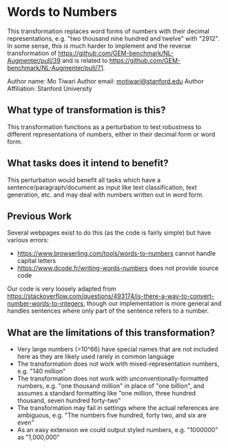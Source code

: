 # Words to Numbers
This transformation replaces word forms of numbers with their decimal representations, e.g. "two thousand nine hundred
and twelve" with "2912". In some sense, this is much harder to implement and the reverse transformation of 
https://github.com/GEM-benchmark/NL-Augmenter/pull/39 and is related to 
https://github.com/GEM-benchmark/NL-Augmenter/pull/71.

Author name: Mo Tiwari
Author email: motiwari@stanford.edu
Author Affiliation: Stanford University

## What type of  transformation is this?

This transformation functions as a perturbation to test robustness to different representations of numbers, either in
their decimal form or word form.

## What tasks does it intend to benefit?
This perturbation would benefit all tasks which have a sentence/paragraph/document as input like text classification, 
text generation, etc. and may deal with numbers written out in word form. 

## Previous Work

Several webpages exist to do this (as the code is fairly simple) but have various errors:

- https://www.browserling.com/tools/words-to-numbers cannot handle capital letters
- https://www.dcode.fr/writing-words-numbers does not provide source code

Our code is very loosely adapted from
https://stackoverflow.com/questions/493174/is-there-a-way-to-convert-number-words-to-integers, though our implementation
is more general and handles sentences where only part of the sentence refers to a number.

## What are the limitations of this transformation?
- Very large numbers (>10^66) have special names that are not included here as they are likely used rarely in common
language
- The transformation does not work with mixed-representation numbers, e.g. "140 million"
- The transformation does not work with unconventionally-formatted numbers, e.g. "one thousand million" in place of 
"one billion", and assumes a standard formatting like "one million, three hundred thousand, seven hundred forty-two"
- The transformation may fail in settings where the actual references are ambiguous, e.g. "The numbers five hundred, forty two, and six are even"
- As an easy extension we could output styled numbers, e.g. "1000000" as "1,000,000"
